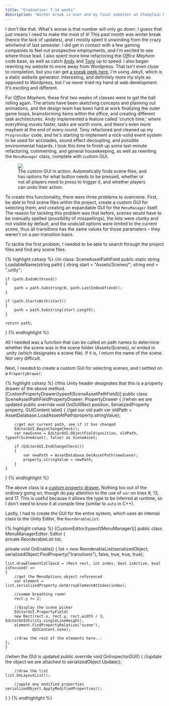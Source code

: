 ```yaml
---
title: "Graduation: T-14 weeks"
description: "Winter break is over and my final semester at Champlain has begun!"
---
```


I don't like that. What's worse is that number will only go down. I guess that just means I need to make the most of it! This past month was winter break (hence the lack of updates), and I mostly spent it unwinding from the crazy whirlwind of last semester. I did get in contact with a few gaming companies to feel out prospective employments, and I'm excited to see where those lead. I also spent more time refactoring the <em>Office Mayhem</em> code base, as well as catch [Andy](https://andrewmillsapblog.wordpress.com/) and [Tony](https://tonyl.info) up to speed. I also began rewriting my website to move away from Wordpress. That isn't even close to completion, but you can get [a sneak peek here.](http://tyskwo.github.io/) I'm using Jekyll, which is a static website generator. Interesting, and definitely more my style as opposed to Wordpress, but I've never tried my hand at web development. It's exciting and different.

For _Office Mayhem,_ these first two weeks of classes were to get the ball rolling again. The artists have been sketching concepts and planning out animations, and the design team has been hard at work finalizing the outer game loops, brainstorming items within the office, and creating different task architectures. Andy implemented a feature called 'crunch time,' where everything moves faster, tasks are worth more, and there's even more mayhem at the end of every round. Tony refactored and cleaned up my `ProgressBar` code, and he's starting to implement a rock-solid event system to be used for accolades, sound effect decoupling, and possible environmental hazards. I took this time to finish up some last-minute refactoring, commenting, and general housekeeping, as well as rewriting the <code>MenuManager</code> class, complete with custom GUI.

<figure class="align-center">
 <img src="{{ site.url }}{{ site.baseurl }}/assets/images/blog/2017/01/menumanager.gif">
  <figcaption>The custom GUI in action. Automatically finds scene files, and has options for what button needs to be pressed, whether or not all players need to press to trigger it, and whether players can undo their action.</figcaption>
</figure>

To create this functionality, there were three problems to overcome. First, be able to find scene files within the project, create a custom GUI for selecting them, and creating an expandable GUI for the `MenuManager` itself. The reason for tackling this problem was that before, scenes would have to be manually spelled (possibility of misspellings), the lists were clunky and not visible by default, and the undo/all options were limited to the current scene, thus all transitions has the same values for those parameters – they weren't on a per-transition basis.

To tackle the first problem, I needed to be able to search through the project files and find any scene files:

{% highlight csharp %}
//in class: SceneAssetPathField
public static string LoadableName(string path)
{
    string start = "Assets/Scenes/";
    string end = ".unity";

    if (path.EndsWith(end))
    {
        path = path.Substring(0, path.LastIndexOf(end));
    }

    if (path.StartsWith(start))
    {
        path = path.Substring(start.Length);
    }

    return path;
}
{% endhighlight %}

All I needed was a function that can be called on path names to determine whether the scene was in the scene folder (Assets/Scenes), or ended in .unity (which designates a scene file). If it is, I return the name of the scene. Not very difficult.

Next, I needed to create a custom GUI for selecting scenes, and I settled on a `PropertyDrawer`:

{% highlight csharp %}
//this Unity header designates that this is a property drawer of the above method.
[CustomPropertyDrawer(typeof(SceneAssetPathField))]
public class SceneAssetPathFieldPropertyDrawer: PropertyDrawer
{
    //when we are updated
    public override void OnGUI(Rect position, SerializedProperty property, GUIContent label)
    {
        //get our old path
        var oldPath = AssetDatabase.LoadAssetAtPath<SceneAsset>(property.stringValue);

        //get our current path, see if it has changed
        EditorGUI.BeginChangeCheck();
        var newScene = EditorGUI.ObjectField(position, oldPath, typeof(SceneAsset), false) as SceneAsset;

        if (EditorGUI.EndChangeCheck())
        {
            var newPath = AssetDatabase.GetAssetPath(newScene);
            property.stringValue = newPath;
        }
    }
}
{% endhighlight %}

The above class is a [custom property drawer.](https://docs.unity3d.com/Manual/editor-PropertyDrawers.html) Nothing too out of the ordinary going on, though do pay attention to the use of `var` on lines 9, 13, and 17. This is useful because it allows the type to be inferred at runtime, so I don't need to know it at compile time (similar to `auto` in C++).

Lastly, I had to create the GUI for the entire system, which uses an internal class to the Unity Editor, the `ReorderableList`:

{% highlight csharp %}
[CustomEditor(typeof(MenuManager))]
public class MenuManagerEditor: Editor
{  
  private ReorderableList list;

  private void OnEnable()
  {
	list = new ReorderableList(serializedObject,
			           serializedObject.FindProperty("transitions"),
			           false, true, true, true);


	list.drawElementCallback = (Rect rect, int index, bool isActive, bool isFocused) =>
	{
	    //get the MenuOptions object referenced
	    var element = list.serializedProperty.GetArrayElementAtIndex(index);

	    //somme breathing room!
	    rect.y += 2;

	    //display the scene picker
	    EditorGUI.PropertyField(
		new Rect(rect.x, rect.y, rect.width / 3, EditorGUIUtility.singleLineHeight),
		element.FindPropertyRelative("scene"),
                GUIContent.none);

	    //draw the rest of the elements here...
	};
    }

  //when the GUI is updated
  public override void OnInspectorGUI()
  {
        //update the object we are attached to
	serializedObject.Update();

        //draw the list
	list.DoLayoutList();

        //apple any modified properties
	serializedObject.ApplyModifiedProperties();
  }
}
{% endhighlight %}
